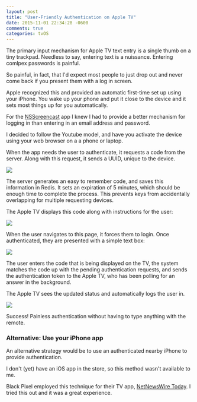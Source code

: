 ```yaml
---
layout: post
title: "User-Friendly Authentication on Apple TV"
date: 2015-11-01 22:34:28 -0600
comments: true
categories: tvOS
---
```


The primary input mechanism for Apple TV text entry is a single thumb on a tiny trackpad. Needless to say, entering text is a nuissance. Entering comlpex passwords is painful. 

So painful, in fact, that I'd expect most people to just drop out and never come back if you present them with a log in screen.

<!-- more -->

Apple recognized this and provided an automatic first-time set up using your iPhone. You wake up your phone and put it close to the device and it sets most things up for you automatically.

For the [NSScreencast](http://nsscreencast.com) app I knew I had to provide a better mechanism for logging in than entering in an email address and password.

I decided to follow the Youtube model, and have you activate the device using your web browser on a a phone or laptop.

When the app needs the user to authenticate, it requests a code from the server. Along with this request, it sends a UUID, unique to the device.

![](/images/nsstvlogin1.jpg)

The server generates an easy to remember code, and saves this information in Redis. It sets an expiration of 5 minutes, which should be enough time to complete the process. This prevents keys from accidentally overlapping for multiple requesting devices.

The Apple TV displays this code along with instructions for the user:

![](/images/nsstvlogin2.jpg)

When the user navigates to this page, it forces them to login. Once authenticated, they are presented with a simple text box:

![](/images/nsstvlogin3.jpg)

The user enters the code that is being displayed on the TV, the system matches the code up with the pending authentication requests, and sends the authentication token to the Apple TV, who has been polling for an answer in the background.

The Apple TV sees the updated status and automatically logs the user in.

![](/images/nsstvlogin4.jpg)

Success! Painless authentication without having to type anything with the remote.

### Alternative: Use your iPhone app

An alternative strategy would be to use an authenticated nearby iPhone to provide authentication. 

I don't (yet) have an iOS app in the store, so this method wasn't available to me.

Black Pixel employed this technique for their TV app, [NetNewsWire Today](http://netnewswireapp.com/tv/). I tried this out and it was a great experience.
